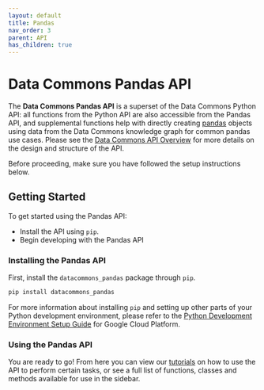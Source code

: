 ```yaml
---
layout: default
title: Pandas
nav_order: 3
parent: API
has_children: true
---
```

# Data Commons Pandas API

The **Data Commons Pandas API** is a superset of the Data Commons Python API:
all functions from the Python API are also accessible from
the Pandas API, and supplemental functions help with directly creating
[pandas](https://pandas.pydata.org/)
objects using data from the Data Commons knowledge graph for common pandas
use cases. Please see the [Data Commons API Overview](/api) for more details
on the design and structure of the API.

Before proceeding, make sure you have followed the setup instructions below.

## Getting Started

To get started using the Pandas API:

*   Install the API using `pip`.
*   Begin developing with the Pandas API

### Installing the Pandas API

First, install the `datacommons_pandas` package through `pip`.

```bash
pip install datacommons_pandas
```

For more information about installing `pip` and setting up other parts of
your Python development environment, please refer to the
[Python Development Environment Setup Guide](https://cloud.google.com/python/setup.html)
for Google Cloud Platform.

### Using the Pandas API

You are ready to go! From here you can view our [tutorials](/tutorials) on how to use the
API to perform certain tasks, or see a full list of functions, classes and
methods available for use in the sidebar.
